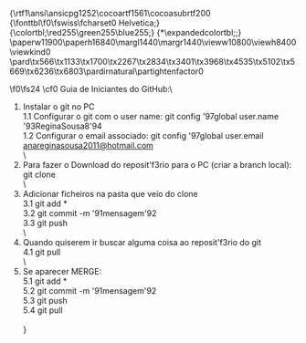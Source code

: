 {\rtf1\ansi\ansicpg1252\cocoartf1561\cocoasubrtf200
{\fonttbl\f0\fswiss\fcharset0 Helvetica;}
{\colortbl;\red255\green255\blue255;}
{\*\expandedcolortbl;;}
\paperw11900\paperh16840\margl1440\margr1440\vieww10800\viewh8400\viewkind0
\pard\tx566\tx1133\tx1700\tx2267\tx2834\tx3401\tx3968\tx4535\tx5102\tx5669\tx6236\tx6803\pardirnatural\partightenfactor0

\f0\fs24 \cf0 Guia de Iniciantes do GitHub:\
1. Instalar o git no PC \
	1.1 Configurar o git com o user name: git config \'97global user.name \'93ReginaSousa8\'94\
	1.2 Configurar o email associado: git config \'97global user.email anareginasousa2011@hotmail.com\
\
2. Para fazer o Download do reposit\'f3rio para o PC (criar a branch local): git clone\
\
3. Adicionar ficheiros na pasta que veio do clone\
	3.1 git add *\
	3.2 git commit -m \'91mensagem\'92\
	3.3 git push\
\
4. Quando quiserem ir buscar alguma coisa ao reposit\'f3rio do git\
	4.1 git pull\
\
5. Se aparecer MERGE:\
	5.1 git add *\
	5.2 git commit -m \'91mensagem\'92\
	5.3 git push\
	5.4 git pull\
\
}